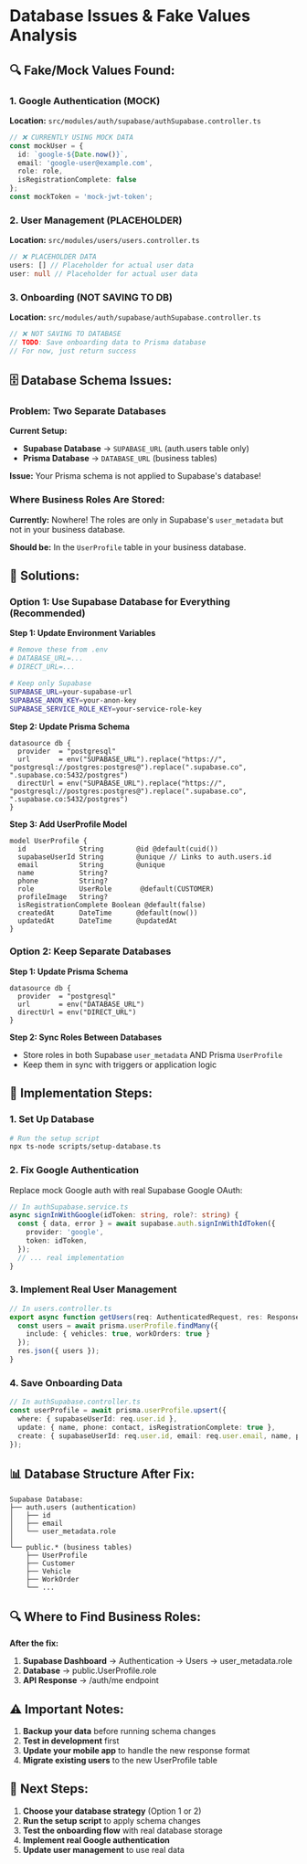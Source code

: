 # Database Issues & Fake Values Analysis

## 🔍 **Fake/Mock Values Found:**

### **1. Google Authentication (MOCK)**
**Location:** `src/modules/auth/supabase/authSupabase.controller.ts`
```typescript
// ❌ CURRENTLY USING MOCK DATA
const mockUser = {
  id: `google-${Date.now()}`,
  email: 'google-user@example.com',
  role: role,
  isRegistrationComplete: false
};
const mockToken = 'mock-jwt-token';
```

### **2. User Management (PLACEHOLDER)**
**Location:** `src/modules/users/users.controller.ts`
```typescript
// ❌ PLACEHOLDER DATA
users: [] // Placeholder for actual user data
user: null // Placeholder for actual user data
```

### **3. Onboarding (NOT SAVING TO DB)**
**Location:** `src/modules/auth/supabase/authSupabase.controller.ts`
```typescript
// ❌ NOT SAVING TO DATABASE
// TODO: Save onboarding data to Prisma database
// For now, just return success
```

## 🗄️ **Database Schema Issues:**

### **Problem: Two Separate Databases**

**Current Setup:**
- **Supabase Database** → `SUPABASE_URL` (auth.users table only)
- **Prisma Database** → `DATABASE_URL` (business tables)

**Issue:** Your Prisma schema is not applied to Supabase's database!

### **Where Business Roles Are Stored:**

**Currently:** Nowhere! The roles are only in Supabase's `user_metadata` but not in your business database.

**Should be:** In the `UserProfile` table in your business database.

## 🔧 **Solutions:**

### **Option 1: Use Supabase Database for Everything (Recommended)**

**Step 1: Update Environment Variables**
```bash
# Remove these from .env
# DATABASE_URL=...
# DIRECT_URL=...

# Keep only Supabase
SUPABASE_URL=your-supabase-url
SUPABASE_ANON_KEY=your-anon-key
SUPABASE_SERVICE_ROLE_KEY=your-service-role-key
```

**Step 2: Update Prisma Schema**
```prisma
datasource db {
  provider  = "postgresql"
  url       = env("SUPABASE_URL").replace("https://", "postgresql://postgres:postgres@").replace(".supabase.co", ".supabase.co:5432/postgres")
  directUrl = env("SUPABASE_URL").replace("https://", "postgresql://postgres:postgres@").replace(".supabase.co", ".supabase.co:5432/postgres")
}
```

**Step 3: Add UserProfile Model**
```prisma
model UserProfile {
  id             String        @id @default(cuid())
  supabaseUserId String        @unique // Links to auth.users.id
  email          String        @unique
  name           String?
  phone          String?
  role           UserRole       @default(CUSTOMER)
  profileImage   String?
  isRegistrationComplete Boolean @default(false)
  createdAt      DateTime      @default(now())
  updatedAt      DateTime      @updatedAt
}
```

### **Option 2: Keep Separate Databases**

**Step 1: Update Prisma Schema**
```prisma
datasource db {
  provider  = "postgresql"
  url       = env("DATABASE_URL")
  directUrl = env("DIRECT_URL")
}
```

**Step 2: Sync Roles Between Databases**
- Store roles in both Supabase `user_metadata` AND Prisma `UserProfile`
- Keep them in sync with triggers or application logic

## 🚀 **Implementation Steps:**

### **1. Set Up Database**
```bash
# Run the setup script
npx ts-node scripts/setup-database.ts
```

### **2. Fix Google Authentication**
Replace mock Google auth with real Supabase Google OAuth:
```typescript
// In authSupabase.service.ts
async signInWithGoogle(idToken: string, role?: string) {
  const { data, error } = await supabase.auth.signInWithIdToken({
    provider: 'google',
    token: idToken,
  });
  // ... real implementation
}
```

### **3. Implement Real User Management**
```typescript
// In users.controller.ts
export async function getUsers(req: AuthenticatedRequest, res: Response) {
  const users = await prisma.userProfile.findMany({
    include: { vehicles: true, workOrders: true }
  });
  res.json({ users });
}
```

### **4. Save Onboarding Data**
```typescript
// In authSupabase.controller.ts
const userProfile = await prisma.userProfile.upsert({
  where: { supabaseUserId: req.user.id },
  update: { name, phone: contact, isRegistrationComplete: true },
  create: { supabaseUserId: req.user.id, email: req.user.email, name, phone: contact }
});
```

## 📊 **Database Structure After Fix:**

```
Supabase Database:
├── auth.users (authentication)
│   ├── id
│   ├── email
│   └── user_metadata.role
│
└── public.* (business tables)
    ├── UserProfile
    ├── Customer
    ├── Vehicle
    ├── WorkOrder
    └── ...
```

## 🔍 **Where to Find Business Roles:**

**After the fix:**
1. **Supabase Dashboard** → Authentication → Users → user_metadata.role
2. **Database** → public.UserProfile.role
3. **API Response** → /auth/me endpoint

## ⚠️ **Important Notes:**

1. **Backup your data** before running schema changes
2. **Test in development** first
3. **Update your mobile app** to handle the new response format
4. **Migrate existing users** to the new UserProfile table

## 🎯 **Next Steps:**

1. **Choose your database strategy** (Option 1 or 2)
2. **Run the setup script** to apply schema changes
3. **Test the onboarding flow** with real database storage
4. **Implement real Google authentication**
5. **Update user management** to use real data 